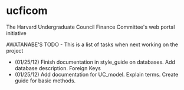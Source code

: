 ucficom
=======

The Harvard Undergraduate Council Finance Committee's web portal initiative 

AWATANABE'S TODO - This is a list of tasks when next working on the project
- (01/25/12) Finish documentation in style_guide on databases. Add database description. Foreign Keys
- (01/25/12) Add documentation for UC_model. Explain terms. Create guide for basic methods. 
